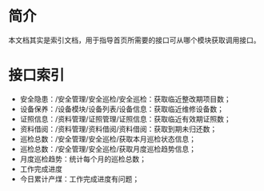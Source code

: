 # 简介
本文档其实是索引文档，用于指导首页所需要的接口可从哪个模块获取调用接口。

# 接口索引
* 安全隐患：/安全管理/安全巡检/安全巡检：获取临近整改期项目数；
* 设备保养：/设备模块/设备列表/设备信息：获取临近维修设备数；
* 证照信息：/资料管理/证照管理/证照信息：获取临近有效期证照数；
* 资料借阅：/资料管理/资料借阅/资料借阅：获取到期未归还数；
* 巡检总数：/安全管理/安全巡检/获取本月巡检状态信息；
* 巡检总数：/安全管理/安全巡检/获取月度巡检趋势信息；
* 月度巡检趋势：统计每个月的巡检总数；
* 工作完成进度
* 今日累计产煤：工作完成进度有问题；
